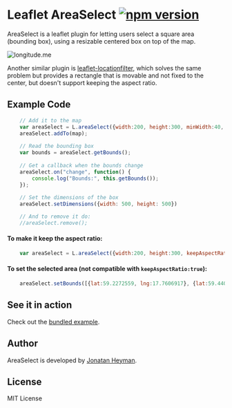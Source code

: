 # Leaflet AreaSelect [![npm version](https://badge.fury.io/js/@jonatanheyman%2Fleaflet-areaselect.svg)](https://badge.fury.io/js/@jonatanheyman%2Fleaflet-areaselect)

AreaSelect is a leaflet plugin for letting users select a square area (bounding box), 
using a resizable centered box on top of the map. 

![longitude.me](https://s3-eu-west-1.amazonaws.com/heyman.info/screenshots/leaflet-areaselect.jpg)

Another similar plugin is [leaflet-locationfilter](https://github.com/kajic/leaflet-locationfilter), 
which solves the same problem but provides a rectangle that is movable and not fixed to the center, 
but doesn't support keeping the aspect ratio.

## Example Code
```javascript
    // Add it to the map
    var areaSelect = L.areaSelect({width:200, height:300, minWidth:40, minHeight:40, minHorizontalSpacing:40, minVerticalSpacing:100, keepAspectRatio:false});
    areaSelect.addTo(map);
    
    // Read the bounding box
    var bounds = areaSelect.getBounds();
    
    // Get a callback when the bounds change
    areaSelect.on("change", function() {
        console.log("Bounds:", this.getBounds());
    });
    
    // Set the dimensions of the box
    areaSelect.setDimensions({width: 500, height: 500})

    // And to remove it do:
    //areaSelect.remove();
```

#### To make it keep the aspect ratio:

```javascript
    var areaSelect = L.areaSelect({width:200, height:300, keepAspectRatio:true});
```

#### To set the selected area (not compatible with `keepAspectRatio:true`):

```javascript
    areaSelect.setBounds([{lat:59.2272559, lng:17.7606917}, {lat:59.4402838, lng:18.2000673}]);
```

## See it in action

Check out the [bundled example](http://heyman.github.io/leaflet-areaselect/example/).

## Author

AreaSelect is developed by [Jonatan Heyman](http://heyman.info).

## License

MIT License
